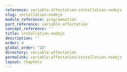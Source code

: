 ```yaml
---
reference: variable-affectation-installation-nodejs
slug: installation-nodejs
module_reference: programmation
part_reference: variable-affectation
concept_reference: ''
title: installation-nodejs
description: ''
order: 4
global_order: '22'
directory: variable-affectation
permalink: variable-affectation/installation-nodejs
layout: chapters
---
```

